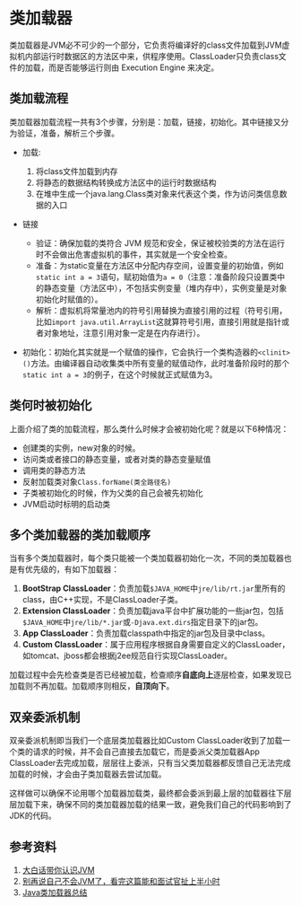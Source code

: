 # 类加载器
类加载器是JVM必不可少的一个部分，它负责将编译好的class文件加载到JVM虚拟机内部运行时数据区的方法区中来，供程序使用。ClassLoader只负责class文件的加载，而是否能够运行则由 Execution Engine 来决定。

## 类加载流程
类加载器加载流程一共有3个步骤，分别是：加载，链接，初始化。其中链接又分为验证，准备，解析三个步骤。

* 加载:
  1. 将class文件加载到内存
  2. 将静态的数据结构转换成方法区中的运行时数据结构
  3. 在堆中生成一个java.lang.Class类对象来代表这个类，作为访问类信息数据的入口

* 链接
  * 验证：确保加载的类符合 JVM 规范和安全，保证被校验类的方法在运行时不会做出危害虚拟机的事件，其实就是一个安全检查。
  * 准备：为static变量在方法区中分配内存空间，设置变量的初始值，例如`static int a = 3`语句，赋初始值为`a = 0`（注意：准备阶段只设置类中的静态变量（方法区中），不包括实例变量（堆内存中），实例变量是对象初始化时赋值的）。
  * 解析：虚拟机将常量池内的符号引用替换为直接引用的过程（符号引用，比如`import java.util.ArrayList`这就算符号引用，直接引用就是指针或者对象地址，注意引用对象一定是在内存进行）。

* 初始化：初始化其实就是一个赋值的操作，它会执行一个类构造器的`<clinit>()`方法。由编译器自动收集类中所有变量的赋值动作，此时准备阶段时的那个`static int a = 3`的例子，在这个时候就正式赋值为3。

## 类何时被初始化
上面介绍了类的加载流程，那么类什么时候才会被初始化呢？就是以下6种情况：

* 创建类的实例，new对象的时候。
* 访问类或者接口的静态变量，或者对类的静态变量赋值
* 调用类的静态方法
* 反射加载类对象`Class.forName(类全路径名)`
* 子类被初始化的时候，作为父类的自己会被先初始化
* JVM启动时标明的启动类

## 多个类加载器的类加载顺序
当有多个类加载器时，每个类只能被一个类加载器初始化一次，不同的类加载器也是有优先级的，有如下加载器：
1. **BootStrap ClassLoader**：负责加载`$JAVA_HOME`中`jre/lib/rt.jar`里所有的class，由C++实现，不是ClassLoader子类。
2. **Extension ClassLoader**：负责加载java平台中扩展功能的一些jar包，包括`$JAVA_HOME`中`jre/lib/*.jar`或`-Djava.ext.dirs`指定目录下的jar包。
3. **App ClassLoader**：负责加载classpath中指定的jar包及目录中class。
4. **Custom ClassLoader**：属于应用程序根据自身需要自定义的ClassLoader，如tomcat、jboss都会根据j2ee规范自行实现ClassLoader。

加载过程中会先检查类是否已经被加载，检查顺序**自底向上**逐层检查，如果发现已加载则不再加载。加载顺序则相反，**自顶向下**。

## 双亲委派机制
双亲委派机制即当我们一个底层类加载器比如Custom ClassLoader收到了加载一个类的请求的时候，并不会自己直接去加载它，而是委派父类加载器App ClassLoader去完成加载，层层往上委派，只有当父类加载器都反馈自己无法完成加载的时候，才会由子类加载器去尝试加载。

这样做可以确保不论用哪个加载器加载类，最终都会委派到最上层的加载器往下层层加载下来，确保不同的类加载器加载的结果一致，避免我们自己的代码影响到了JDK的代码。

## 参考资料
1. [大白话带你认识JVM](https://juejin.im/post/6844904048013869064#heading-2)
2. [别再说自己不会JVM了，看完这篇能和面试官扯上半小时](https://juejin.im/post/6856958647445291021#heading-1)
3. [Java类加载器总结](https://blog.csdn.net/gjanyanlig/article/details/6818655)